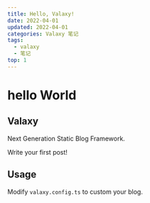 ```yaml
---
title: Hello, Valaxy!
date: 2022-04-01
updated: 2022-04-01
categories: Valaxy 笔记
tags:
  - valaxy
  - 笔记
top: 1
---
```

# hello World

## Valaxy

Next Generation Static Blog Framework.

Write your first post!

## Usage

Modify `valaxy.config.ts` to custom your blog.

